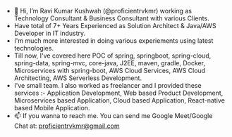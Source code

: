 - 👋 Hi, I’m Ravi Kumar Kushwah (@proficientrvkmr) working as Technology Consultant & Business Consultant with various Clients.
- Have total of 7+ Years Experienced as Solution Architect & Java/AWS Developer in IT industry. 
- I'm much more interested in doing various experiements using latest technologies.
- Till now, I've covered here POC of spring, springboot, spring-cloud, spring-data, spring-mvc, core-java, J2EE, maven, gradle, Docker, Microservices with spring-boot, AWS Cloud Services,
AWS Cloud Architecting, AWS Serverless Development.
- I've small team. I also worked as freelancer and I provided these services :- Application Development, Web based Product Development, Microservices based Application, 
Cloud based Application, React-native based Mobile Application.
- 📫 If you wanna to reach me. You can send me Google Meet/Google Chat at: proficientrvkmr@gmail.com

<!---
proficientrvkmr/proficientrvkmr is a ✨ special ✨ repository because its `README.md` (this file) appears on your GitHub profile.
You can click the Preview link to take a look at your changes.
--->
